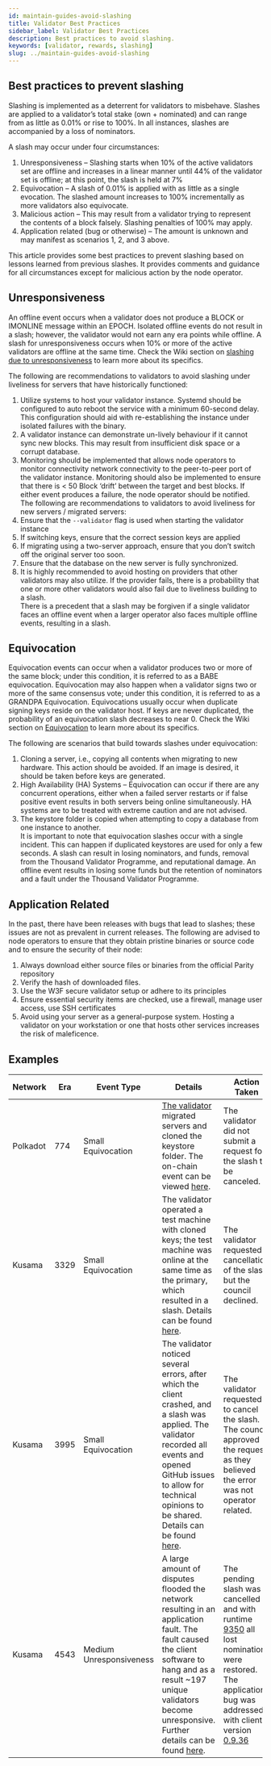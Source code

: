 ```yaml
---
id: maintain-guides-avoid-slashing
title: Validator Best Practices
sidebar_label: Validator Best Practices
description: Best practices to avoid slashing.
keywords: [validator, rewards, slashing]
slug: ../maintain-guides-avoid-slashing
---
```


## Best practices to prevent slashing

Slashing is implemented as a deterrent for validators to misbehave. Slashes are applied to a
validator’s total stake (own + nominated) and can range from as little as 0.01% or rise to 100%. In
all instances, slashes are accompanied by a loss of nominators.

A slash may occur under four circumstances:

1.  Unresponsiveness – Slashing starts when 10% of the active validators set are offline and
    increases in a linear manner until 44% of the validator set is offline; at this point, the slash
    is held at 7%
2.  Equivocation – A slash of 0.01% is applied with as little as a single evocation. The slashed
    amount increases to 100% incrementally as more validators also equivocate.
3.  Malicious action – This may result from a validator trying to represent the contents of a block
    falsely. Slashing penalties of 100% may apply.
4.  Application related (bug or otherwise) – The amount is unknown and may manifest as scenarios 1,
    2, and 3 above.

This article provides some best practices to prevent slashing based on lessons learned from previous
slashes. It provides comments and guidance for all circumstances except for malicious action by the
node operator.

## Unresponsiveness

An offline event occurs when a validator does not produce a BLOCK or IMONLINE message within an
EPOCH. Isolated offline events do not result in a slash; however, the validator would not earn any
era points while offline. A slash for unresponsiveness occurs when 10% or more of the active
validators are offline at the same time. Check the Wiki section on
[slashing due to unresponsiveness](../learn/learn-staking-advanced.md#unresponsiveness) to learn
more about its specifics.

The following are recommendations to validators to avoid slashing under liveliness for servers that
have historically functioned:

1.  Utilize systems to host your validator instance. Systemd should be configured to auto reboot the
    service with a minimum 60-second delay. This configuration should aid with re-establishing the
    instance under isolated failures with the binary.
2.  A validator instance can demonstrate un-lively behaviour if it cannot sync new blocks. This may
    result from insufficient disk space or a corrupt database.
3.  Monitoring should be implemented that allows node operators to monitor connectivity network
    connectivity to the peer-to-peer port of the validator instance. Monitoring should also be
    implemented to ensure that there is < 50 Block ‘drift’ between the target and best blocks. If
    either event produces a failure, the node operator should be notified. The following are
    recommendations to validators to avoid liveliness for new servers / migrated servers:
4.  Ensure that the `--validator` flag is used when starting the validator instance
5.  If switching keys, ensure that the correct session keys are applied
6.  If migrating using a two-server approach, ensure that you don’t switch off the original server
    too soon.
7.  Ensure that the database on the new server is fully synchronized.
8.  It is highly recommended to avoid hosting on providers that other validators may also utilize.
    If the provider fails, there is a probability that one or more other validators would also fail
    due to liveliness building to a slash.  
    There is a precedent that a slash may be forgiven if a single validator faces an offline event
    when a larger operator also faces multiple offline events, resulting in a slash.

## Equivocation

Equivocation events can occur when a validator produces two or more of the same block; under this
condition, it is referred to as a BABE equivocation. Equivocation may also happen when a validator
signs two or more of the same consensus vote; under this condition, it is referred to as a GRANDPA
Equivocation. Equivocations usually occur when duplicate signing keys reside on the validator host.
If keys are never duplicated, the probability of an equivocation slash decreases to near 0. Check
the Wiki section on [Equivocation](../learn/learn-staking-advanced.md#equivocation) to learn more
about its specifics.

The following are scenarios that build towards slashes under equivocation:

1.  Cloning a server, i.e., copying all contents when migrating to new hardware. This action should
    be avoided. If an image is desired, it should be taken before keys are generated.
2.  High Availability (HA) Systems – Equivocation can occur if there are any concurrent operations,
    either when a failed server restarts or if false positive event results in both servers being
    online simultaneously. HA systems are to be treated with extreme caution and are not advised.
3.  The keystore folder is copied when attempting to copy a database from one instance to another.  
    It is important to note that equivocation slashes occur with a single incident. This can happen
    if duplicated keystores are used for only a few seconds. A slash can result in losing
    nominators, and funds, removal from the Thousand Validator Programme, and reputational damage.
    An offline event results in losing some funds but the retention of nominators and a fault under
    the Thousand Validator Programme.

## Application Related

In the past, there have been releases with bugs that lead to slashes; these issues are not as
prevalent in current releases. The following are advised to node operators to ensure that they
obtain pristine binaries or source code and to ensure the security of their node:

1.  Always download either source files or binaries from the official Parity repository
2.  Verify the hash of downloaded files.
3.  Use the W3F secure validator setup or adhere to its principles
4.  Ensure essential security items are checked, use a firewall, manage user access, use SSH
    certificates
5.  Avoid using your server as a general-purpose system. Hosting a validator on your workstation or
    one that hosts other services increases the risk of maleficence.

## Examples

| Network  | Era  | Event Type              | Details                                                                                                                                                                                                                                                                                                                       | Action Taken                                                                                                                                                                                                                                                                     |
| -------- | ---- | ----------------------- | ----------------------------------------------------------------------------------------------------------------------------------------------------------------------------------------------------------------------------------------------------------------------------------------------------------------------------- | -------------------------------------------------------------------------------------------------------------------------------------------------------------------------------------------------------------------------------------------------------------------------------- |
| Polkadot | 774  | Small Equivocation      | [The validator](https://matrix.to/#/!NZrbtteFeqYKCUGQtr:matrix.parity.io/$165562246360408hKCfC:matrix.org?via=matrix.parity.io&via=corepaper.org&via=matrix.org) migrated servers and cloned the keystore folder. The on-chain event can be viewed [here](https://polkadot.subscan.io/extrinsic/11190109-0?event=11190109-5). | The validator did not submit a request for the slash to be canceled.                                                                                                                                                                                                             |
| Kusama   | 3329 | Small Equivocation      | The validator operated a test machine with cloned keys; the test machine was online at the same time as the primary, which resulted in a slash. Details can be found [here](https://kusama.polkassembly.io/post/1343).                                                                                                        | The validator requested a cancellation of the slash, but the council declined.                                                                                                                                                                                                   |
| Kusama   | 3995 | Small Equivocation      | The validator noticed several errors, after which the client crashed, and a slash was applied. The validator recorded all events and opened GitHub issues to allow for technical opinions to be shared. Details can be found [here](https://kusama.polkassembly.io/post/1733).                                                | The validator requested to cancel the slash. The council approved the request as they believed the error was not operator related.                                                                                                                                               |
| Kusama   | 4543 | Medium Unresponsiveness | A large amount of disputes flooded the network resulting in an application fault. The fault caused the client software to hang and as a result ~197 unique validators become unresponsive. Further details can be found [here](https://kusama.polkassembly.io/referenda/16).                                                  | The pending slash was cancelled and with runtime [9350](https://kusama.polkassembly.io/referenda/24) all lost nominations were restored. The application bug was addressed with client version [0.9.36](https://forum.polkadot.network/t/polkadot-release-analysis-v0-9-36/1529) |
